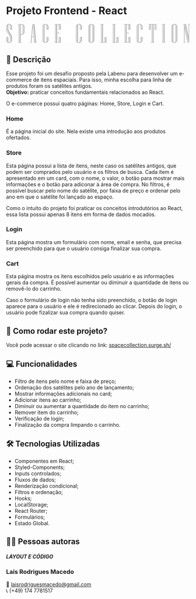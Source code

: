 # Projeto Frontend - React

![logo-space-collection](./src/assets/space-collection.png)

## 📝 Descrição
Esse projeto foi um desafio proposto pela Labenu para desenvolver um e-commerce de itens espaciais. Para isso, minha escolha para linha de produtos foram os satélites antigos. <br/>
<strong>Objetivo:</strong> praticar conceitos fundamentais relacionados ao React. 

O e-commerce possui quatro páginas: Home, Store, Login e Cart.

### Home
É a página inicial do site. Nela existe uma introdução aos produtos ofertados.

### Store
Esta página possui a lista de itens, neste caso os satélites antigos, que podem ser comprados pelo usuário e os filtros de busca. 
Cada item é apresentado em um card, com o nome, o valor, o botão para mostrar mais informações e o botão para adiconar à área de compra. No filtros, é possível buscar pelo nome do satélite, por faixa de preço e ordenar pelo ano em que o satélite foi lançado ao espaço. 

Como o intuito do projeto foi praticar os conceitos introdutórios ao React, essa lista possui apenas 8 itens em forma de dados mocados. 

### Login
Esta página mostra um formulário com nome, email e senha, que precisa ser preenchido para que o usuário consiga finalizar sua compra.

### Cart
Esta página mostra os itens escolhidos pelo usuário e as informações gerais da compra. É possível aumentar ou diminuir a quantidade de itens ou removê-lo do carrinho. 

Caso o formulário de login não tenha sido preenchido, o botão de login aparece para o usuário e ele é redirecionado ao clicar. Depois do login, o usuário pode fizalizar sua compra quando quiser.

## 📌 Como rodar este projeto?
Você pode acessar o site clicando no link:
[spacecollection.surge.sh/](https://spacecollection.surge.sh/)

## 💻 Funcionalidades
- Filtro de itens pelo nome e faixa de preço;
- Ordenação dos satélites pelo ano de lançamento;
- Mostrar informações adicionais no card; 
- Adicionar itens ao carrinho;
- Diminuir ou aumentar a quantidade do item no carrinho;
- Remover item do carrinho;
- Verificação de login;
- Finalização da compra limpando o carrinho.

## 🛠 Tecnologias Utilizadas

- Componentes em React;
- Styled-Components; 
- Inputs controlados;
- Fluxos de dados; 
- Renderização condicional;
- Filtros e ordenação;
- Hooks;
- LocalStorage; 
- React Router;
- Formulários;
- Estado Global.

## 👩‍💻 Pessoas autoras

##### LAYOUT E CÓDIGO 
### Laís Rodrigues Macedo 
📧 laisrodriguesmacedo@gmail.com <br/>
📞 (+49) 174 7781517